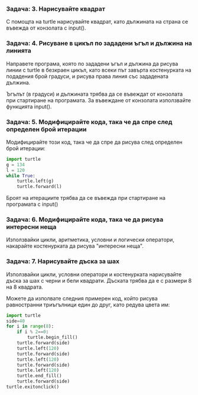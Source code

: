 ### Задача: 3. Нарисувайте квадрат

С помощта на turtle нарисувайте квадрат, като дължината на страна се въвежда от конзолата с input().

### Задача: 4. Рисуване в цикъл по зададени ъгъл и дължина на линията

Направете програма, която по зададени ъгъл и дължина да рисува линии с turtle в безкраен цикъл, като всеки път завърта костенурката на подадения брой градуси, и рисува права линия със зададената дължина.

Ъгълът (в градуси) и дължината трябва да се въвеждат от конзолата при стартиране на програмата. За въвеждане от конзолата използвайте функцията input().

### Задача: 5. Модифицирайте кода, така че да спре след определен брой итерации
 
Модифицирайте този код, така че да спре да рисува след определен брой итерации:

```python
import turtle
g = 134
l = 120
while True:
    turtle.left(g)
    turtle.forward(l)
```

Броят на итерациите трябва да се въвежда при стартиране на програмата с input()

### Задача: 6. Модифицирайте кода, така че да рисува интересни неща
 
Използвайки цикли, аритметика, условни и логически оператори, накарайте костенурката да рисува "интересни неща".

### Задача: 7. Нарисувайте дъска за шах

Използвайки цикли, условни оператори и костенурката нарисувайте дъска за шах с черни и бели квадрати. Дъската трябва да е с размери 8 на 8 квадрата.

Можете да изполвате следния примерен код, който рисува равностранни триъгълници един до друг, като редува цвета им:

```python
import turtle
side=40
for i in range(8):
    if i % 2==0:
        turtle.begin_fill()    
    turtle.forward(side)
    turtle.left(120)
    turtle.forward(side)
    turtle.left(120)
    turtle.forward(side)
    turtle.left(120)
    turtle.end_fill()
    turtle.forward(side)
turtle.exitonclick()
```